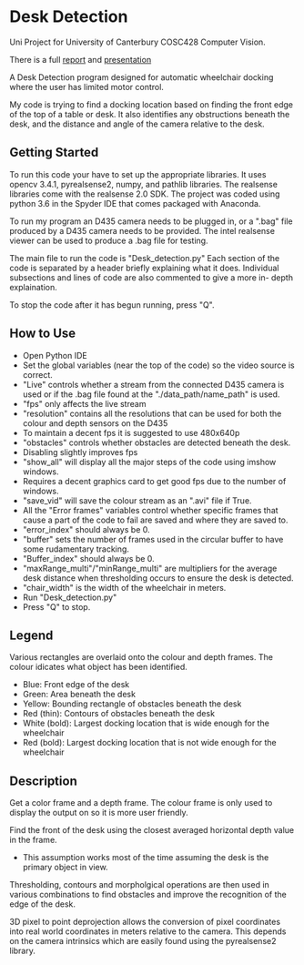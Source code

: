 # Desk Detection

Uni Project for University of Canterbury COSC428 Computer Vision.

There is a full [report](AndyEveritt/Andrew%20Everitt%20IEEE%20Conference%20Report.pdf)
and [presentation](AndyEveritt/Andy%20Everitt%20presentation.pdf)

A Desk Detection program designed for automatic wheelchair docking where the user has limited motor control.

My code is trying to find a docking location based on finding the front edge of the top of a table or desk. It also identifies any obstructions beneath the desk, and the distance and angle of the camera relative to the desk.

## Getting Started
To run this code your have to set up the appropriate libraries. It uses opencv 3.4.1, pyrealsense2, numpy, and pathlib libraries. The realsense libraries come with the realsense 2.0 SDK. The project was coded using python 3.6 in the Spyder IDE that comes packaged with Anaconda.

To run my program an D435 camera needs to be plugged in, or a ".bag" file produced by a D435 camera needs to be provided. The intel realsense viewer can be used to produce a .bag file for testing.

The main file to run the code is "Desk_detection.py"
Each section of the code is separated by a header briefly explaining what it does. Individual subsections and lines of code are also commented to give a more in- depth explaination.

To stop the code after it has begun running, press "Q".

## How to Use
- Open Python IDE
- Set the global variables (near the top of the code) so the video source is correct.
- "Live" controls whether a stream from the connected D435 camera is used or if the .bag file found at the "./data_path/name_path" is used.
- "fps" only affects the live stream
- "resolution" contains all the resolutions that can be used for both the colour and depth sensors on the D435
- To maintain a decent fps it is suggested to use 480x640p
- "obstacles" controls whether obstacles are detected beneath the desk.
- Disabling slightly improves fps
- "show_all" will display all the major steps of the code using imshow windows.
- Requires a decent graphics card to get good fps due to the number of windows.
- "save_vid" will save the colour stream as an ".avi" file if True.
- All the "Error frames" variables control whether specific frames that cause a part of the code to fail are saved and where they are saved to.
- "error_index" should always be 0.
- "buffer" sets the number of frames used in the circular buffer to have some rudamentary tracking.
- "Buffer_index" should always be 0.
- "maxRange_multi"/"minRange_multi" are multipliers for the average desk distance when thresholding occurs to ensure the desk is detected.
- "chair_width" is the width of the wheelchair in meters.
- Run "Desk_detection.py"
- Press "Q" to stop.

## Legend
Various rectangles are overlaid onto the colour and depth frames. The colour idicates what object has been identified.
- Blue: Front edge of the desk
- Green: Area beneath the desk
- Yellow: Bounding rectangle of obstacles beneath the desk
- Red (thin): Contours of obstacles beneath the desk
- White (bold): Largest docking location that is wide enough for the wheelchair
- Red (bold): Largest docking location that is not wide enough for the wheelchair

## Description
Get a color frame and a depth frame. The colour frame is only used to display the output on so it is more user friendly.

Find the front of the desk using the closest averaged horizontal depth value in the frame.
- This assumption works most of the time assuming the desk is the primary object in view.

Thresholding, contours and morpholgical operations are then used in various combinations to find obstacles and improve the recognition of the edge of the desk.

3D pixel to point deprojection allows the conversion of pixel coordinates into real world coordinates in meters relative to the camera. This depends on the camera intrinsics which are easily found using the pyrealsense2 library.
